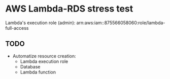 # AWS Lambda-RDS stress test

Lambda's execution role (admin):
arn:aws:iam::875566058060:role/lambda-full-access

## TODO

* Automatize resource creation:
   - Lambda execution role
   - Database
   - Lambda function